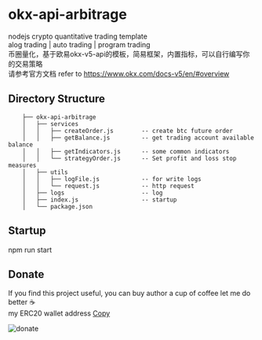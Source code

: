 # okx-api-arbitrage
nodejs crypto quantitative trading template  
alog trading | auto trading | program trading  
币圈量化，基于欧易okx-v5-api的模板，简易框架，内置指标，可以自行编写你的交易策略  
请参考官方文档 refer to https://www.okx.com/docs-v5/en/#overview

## Directory Structure
```
    ├── okx-api-arbitrage
    │   ├── services      
    │   │   ├── createOrder.js        -- create btc future order
    │   │   ├── getBalance.js         -- get trading account available balance
    │   │   ├── getIndicators.js      -- some common indicators
    │   │   └── strategyOrder.js      -- Set profit and loss stop measures
    │   ├── utils                   
    │   │   ├── logFile.js            -- for write logs
    │   │   └── request.js            -- http request
    │   ├── logs                      -- log 
    │   ├── index.js                  -- startup
    │   └── package.json
```
## Startup
npm run start

## Donate
If you find this project useful, you can buy author a cup of coffee let me do better :coffee:  
my ERC20 wallet address <a href="https://wangxiaofenggit.github.io/page/copy.html" target="_blank">Copy</a>

![donate](https://wangxiaofenggit.github.io/page/address.png)
